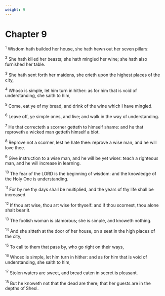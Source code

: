```yaml
---
weight: 9
---
```


# Chapter 9

<sup>1</sup> Wisdom hath builded her house, she hath hewn out her seven pillars: 

<sup>2</sup> She hath killed her beasts; she hath mingled her wine; she hath also furnished her table. 

<sup>3</sup> She hath sent forth her maidens, she crieth upon the highest places of the city, 

<sup>4</sup> Whoso is simple, let him turn in hither: as for him that is void of understanding, she saith to him, 

<sup>5</sup> Come, eat ye of my bread, and drink of the wine which I have mingled. 

<sup>6</sup> Leave off, ye simple ones, and live; and walk in the way of understanding. 

<sup>7</sup> He that correcteth a scorner getteth to himself shame: and he that reproveth a wicked man getteth himself a blot. 

<sup>8</sup> Reprove not a scorner, lest he hate thee: reprove a wise man, and he will love thee. 

<sup>9</sup> Give instruction to a wise man, and he will be yet wiser: teach a righteous man, and he will increase in learning. 

<sup>10</sup> The fear of the LORD is the beginning of wisdom: and the knowledge of the Holy One is understanding. 

<sup>11</sup> For by me thy days shall be multiplied, and the years of thy life shall be increased. 

<sup>12</sup> If thou art wise, thou art wise for thyself: and if thou scornest, thou alone shalt bear it. 

<sup>13</sup> The foolish woman is clamorous; she is simple, and knoweth nothing. 

<sup>14</sup> And she sitteth at the door of her house, on a seat in the high places of the city, 

<sup>15</sup> To call to them that pass by, who go right on their ways, 

<sup>16</sup> Whoso is simple, let him turn in hither: and as for him that is void of understanding, she saith to him, 

<sup>17</sup> Stolen waters are sweet, and bread eaten in secret is pleasant. 

<sup>18</sup> But he knoweth not that the dead are there; that her guests are in the depths of Sheol. 


